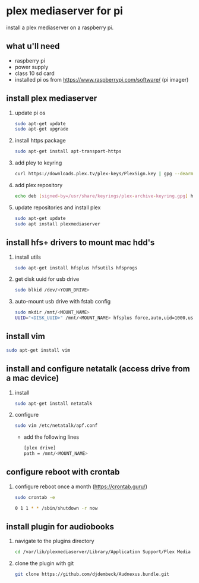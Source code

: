 # plex mediaserver for pi

install a plex mediaserver on a raspberry pi.

## what u\'ll need

-   raspberry pi
-   power supply
-   class 10 sd card
-   installed pi os from <https://www.raspberrypi.com/software/> (pi
    imager)

## install plex mediaserver

1.  update pi os

    ``` bash
    sudo apt-get update
    sudo apt-get upgrade
    ```

2.  install https package

    ``` bash
    sudo apt-get install apt-transport-https
    ```

3.  add pley to keyring

    ``` bash
    curl https://downloads.plex.tv/plex-keys/PlexSign.key | gpg --dearmor | sudo tee /usr/share/keyrings/plex-archive-keyring.gpg >/dev/null
    ```

4.  add plex repository

    ``` bash
    echo deb [signed-by=/usr/share/keyrings/plex-archive-keyring.gpg] https://downloads.plex.tv/repo/deb public main | sudo tee /etc/apt/sources.list.d/plexmediaserver.list
    ```

5.  update repositories and install plex

    ``` bash
    sudo apt-get update
    sudo apt install plexmediaserver
    ```

## install hfs+ drivers to mount mac hdd\'s

1.  install utils

    ``` bash
    sudo apt-get install hfsplus hfsutils hfsprogs
    ```

2.  get disk uuid for usb drive

    ``` bash
    sudo blkid /dev/<YOUR_DRIVE>
    ```

3.  auto-mount usb drive with fstab config

    ``` bash
    sudo mkdir /mnt/<MOUNT_NAME>
    UUID="<DISK_UUID>" /mnt/<MOUNT_NAME> hfsplus force,auto,uid=1000,users,rw 0 2
    ```

## install vim

``` bash
sudo apt-get install vim
```

## install and configure netatalk (access drive from a mac device)

1.  install

    ``` bash
    sudo apt-get install netatalk
    ```

2.  configure

    ``` bash
    sudo vim /etc/netatalk/apf.conf
    ```

    -   add the following lines

        ``` bash
        [plex drive]
        path = /mnt/<MOUNT_NAME>
        ```

## configure reboot with crontab

1.  configure reboot once a month (<https://crontab.guru/>)

    ``` bash
    sudo crontab -e

    0 1 1 * * /sbin/shutdown -r now
    ```

## install plugin for audiobooks

1.  navigate to the plugins directory

    ``` bash
    cd /var/lib/plexmediaserver/Library/Application Support/Plex Media Server/Plug-ins
    ```

2.  clone the plugin with git

    ``` bash
    git clone https://github.com/djdembeck/Audnexus.bundle.git
    ```

